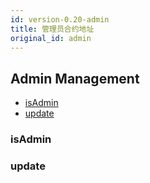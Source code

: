 ```yaml
---
id: version-0.20-admin
title: 管理员合约地址
original_id: admin
---
```


<h2 class="hover-list">Admin Management</h2>

* [isAdmin](#isAdmin)
* [update](#update)

### isAdmin

### update